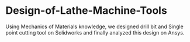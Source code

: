 # Design-of-Lathe-Machine-Tools
Using Mechanics of Materials knowledge, we designed drill bit and Single point cutting tool on Solidworks and finally analyzed this design on Ansys.
